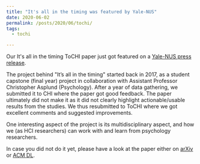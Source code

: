 ```yaml
---
title: "It's all in the timing was featured by Yale-NUS"
date: 2020-06-02
permalink: /posts/2020/06/tochi/
tags:
  - tochi

---
```



Our It's all in the timing ToCHI paper just got featured on a [Yale-NUS press release](https://www.yale-nus.edu.sg/newsroom/smart-devices-should-space-out-vibrations-to-maximise-user-alert-benefits-and-minimise-distractions/).

The project behind \"It’s all in the timing\" started back in 2017, as a student capstone (final year) project in collaboration with Assistant Professor Christopher Asplund (Psychology). After a year of data gathering, we submitted it to CHI where the paper got good feedback. The paper ultimately did not make it as it did not clearly highlight actionable/usable results from the studies. We thus resubmitted to ToCHI where we got excellent comments and suggested improvements.

One interesting aspect of the project is its multidisciplinary aspect, and how we (as HCI researchers) can work with and learn from psychology researchers.

In case you did not do it yet, please have a look at the paper either on [arXiv](https://arxiv.org/pdf/2003.09100.pdf) or [ACM DL](https://dl.acm.org/doi/abs/10.1145/3386358).
